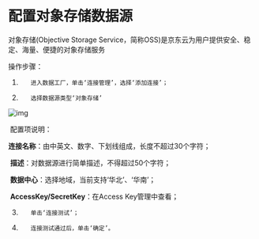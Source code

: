 # 配置对象存储数据源

对象存储(Objective Storage Service，简称OSS)是京东云为用户提供安全、稳定、海量、便捷的对象存储服务

操作步骤：

1.        进入数据工厂，单击‘连接管理’，选择‘添加连接’；

2.        选择数据源类型‘对象存储’

![img](file:////Users/zhoulei5/Library/Group%20Containers/UBF8T346G9.Office/TemporaryItems/msohtmlclip/clip_image001.png)

​    配置项说明：

​    **连接名称**：由中英文、数字、下划线组成，长度不超过30个字符；

​    **描述**：对数据源进行简单描述，不得超过50个字符；

​    **数据中心**：选择地域，当前支持‘华北’、‘华南’；

​    **AccessKey/SecretKey**：在Access Key管理中查看；

3.        单击‘连接测试’；

4.        连接测试通过后，单击‘确定’。